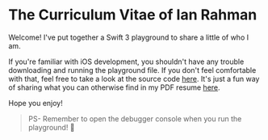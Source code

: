 # The Curriculum Vitae of Ian Rahman

Welcome! I've put together a Swift 3 playground to share a little of who I am.

If you're familiar with iOS development, you shouldn't have any trouble downloading and running the playground file. If you don't feel comfortable with that, feel free to take a look at the source code [here](https://github.com/ianrahman/ian-rahman-resume/blob/master/IanRahman_Resume.playground/Contents.swift). It's just a fun way of sharing what you can otherwise find in my PDF resume [here](https://github.com/ianrahman/ian-rahman-resume/blob/master/Ian_Rahman_Resume.pdf).

Hope you enjoy!

> PS- Remember to open the debugger console when you run the playground! 🚀
